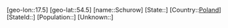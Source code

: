 ﻿---
location: [54.5,17.5]
type: City
tags:
- geo/City


SpocWebEntityId: 34082
isDeleted: false
confidential: public

---
[geo-lon::17.5]
[geo-lat::54.5]
[name::Schurow]
[State::]
[Country::[Poland](geo/Continent/Europe/Poland.md)]
[StateId::]
[Population::]
[Unknown::]

